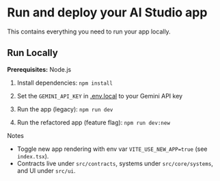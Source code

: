 # Run and deploy your AI Studio app

This contains everything you need to run your app locally.

## Run Locally

**Prerequisites:**  Node.js


1. Install dependencies:
   `npm install`
2. Set the `GEMINI_API_KEY` in [.env.local](.env.local) to your Gemini API key
3. Run the app (legacy):
   `npm run dev`

4. Run the refactored app (feature flag):
   `npm run dev:new`

Notes
- Toggle new app rendering with env var `VITE_USE_NEW_APP=true` (see `index.tsx`).
- Contracts live under `src/contracts`, systems under `src/core/systems`, and UI under `src/ui`.
